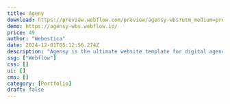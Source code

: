 ```yaml
---
title: Ageny
download: https://preview.webflow.com/preview/agensy-wbs?utm_medium=preview_link&utm_source=designer&utm_content=agensy-wbs&preview=007e487548a9de6e505e9c73cb912b41&workflow=canvas
demo: https://agensy-wbs.webflow.io/
price: 49
author: "Webestica"
date: 2024-12-01T05:12:56.274Z
description: "Agensy is the ultimate website template for digital agencies, designed to showcase your creative services & grow your client base. It offers a modern, sleek design tailored for digital businesses looking to make a lasting impression online."
ssg: ["Webflow"]
css: []
ui: []
cms: []
category: [Portfolio]
draft: false
---
```

